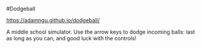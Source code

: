 #Dodgeball

https://adamngu.github.io/dodgeball/

A middle school simulator. Use the arrow keys to dodge incoming balls:
last as long as you can, and good luck with the controls!
